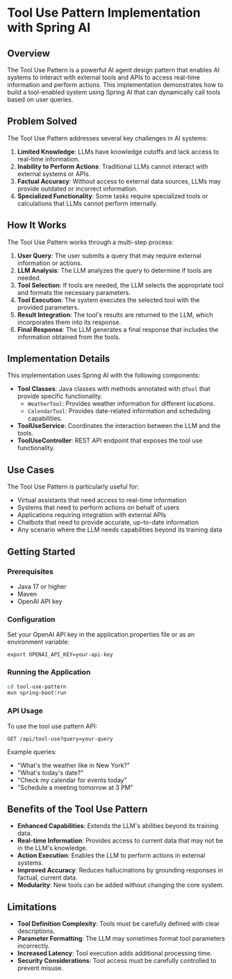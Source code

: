 # Tool Use Pattern Implementation with Spring AI

## Overview

The Tool Use Pattern is a powerful AI agent design pattern that enables AI systems to interact with external tools and APIs to access real-time information and perform actions. This implementation demonstrates how to build a tool-enabled system using Spring AI that can dynamically call tools based on user queries.

## Problem Solved

The Tool Use Pattern addresses several key challenges in AI systems:

1. **Limited Knowledge**: LLMs have knowledge cutoffs and lack access to real-time information.
2. **Inability to Perform Actions**: Traditional LLMs cannot interact with external systems or APIs.
3. **Factual Accuracy**: Without access to external data sources, LLMs may provide outdated or incorrect information.
4. **Specialized Functionality**: Some tasks require specialized tools or calculations that LLMs cannot perform internally.

## How It Works

The Tool Use Pattern works through a multi-step process:

1. **User Query**: The user submits a query that may require external information or actions.
2. **LLM Analysis**: The LLM analyzes the query to determine if tools are needed.
3. **Tool Selection**: If tools are needed, the LLM selects the appropriate tool and formats the necessary parameters.
4. **Tool Execution**: The system executes the selected tool with the provided parameters.
5. **Result Integration**: The tool's results are returned to the LLM, which incorporates them into its response.
6. **Final Response**: The LLM generates a final response that includes the information obtained from the tools.

## Implementation Details

This implementation uses Spring AI with the following components:

- **Tool Classes**: Java classes with methods annotated with `@Tool` that provide specific functionality.
  - `WeatherTool`: Provides weather information for different locations.
  - `CalendarTool`: Provides date-related information and scheduling capabilities.
- **ToolUseService**: Coordinates the interaction between the LLM and the tools.
- **ToolUseController**: REST API endpoint that exposes the tool use functionality.

## Use Cases

The Tool Use Pattern is particularly useful for:

- Virtual assistants that need access to real-time information
- Systems that need to perform actions on behalf of users
- Applications requiring integration with external APIs
- Chatbots that need to provide accurate, up-to-date information
- Any scenario where the LLM needs capabilities beyond its training data

## Getting Started

### Prerequisites

- Java 17 or higher
- Maven
- OpenAI API key

### Configuration

Set your OpenAI API key in the application.properties file or as an environment variable:

```
export OPENAI_API_KEY=your-api-key
```

### Running the Application

```bash
cd tool-use-pattern
mvn spring-boot:run
```

### API Usage

To use the tool use pattern API:

```
GET /api/tool-use?query=your-query
```

Example queries:
- "What's the weather like in New York?"
- "What's today's date?"
- "Check my calendar for events today"
- "Schedule a meeting tomorrow at 3 PM"

## Benefits of the Tool Use Pattern

- **Enhanced Capabilities**: Extends the LLM's abilities beyond its training data.
- **Real-time Information**: Provides access to current data that may not be in the LLM's knowledge.
- **Action Execution**: Enables the LLM to perform actions in external systems.
- **Improved Accuracy**: Reduces hallucinations by grounding responses in factual, current data.
- **Modularity**: New tools can be added without changing the core system.

## Limitations

- **Tool Definition Complexity**: Tools must be carefully defined with clear descriptions.
- **Parameter Formatting**: The LLM may sometimes format tool parameters incorrectly.
- **Increased Latency**: Tool execution adds additional processing time.
- **Security Considerations**: Tool access must be carefully controlled to prevent misuse.
